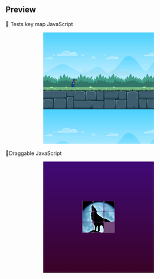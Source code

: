 ## Preview 

🦄 Tests key map JavaScript

<center><img width='300px' height='300px' src="preview.png"></center>



🦄Draggable JavaScript

<center> <img width='300px' height='300px' src="qc.png"></center>
